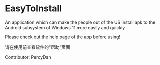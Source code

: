 # EasyToInstall
An application which can make the people out of the US install apk to the Android subsystem of Windows 11 more easily and quickly

Please check out the help page of the app before using!

请在使用前查看软件的“帮助”页面

Contributor: PercyDan
